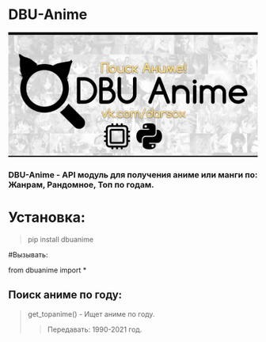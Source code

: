 # DBU-Anime
![alt tag](DBU_ANIME.png "Баннер")

### DBU-Anime - API модуль для получения аниме или манги по: Жанрам, Рандомное, Топ по годам.

# Установка:
> pip install dbuanime


#Вызывать:

from dbuanime import *

## Поиск аниме по году:
> get_topanime() - Ищет аниме по году. 
>> Передавать: 1990-2021 год.

